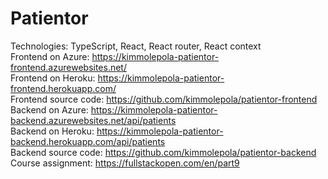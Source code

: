 # Patientor

Technologies: TypeScript, React, React router, React context<br />
Frontend on Azure: https://kimmolepola-patientor-frontend.azurewebsites.net/ <br />
Frontend on Heroku: https://kimmolepola-patientor-frontend.herokuapp.com/ <br />
Frontend source code: https://github.com/kimmolepola/patientor-frontend <br />
Backend on Azure: https://kimmolepola-patientor-backend.azurewebsites.net/api/patients <br />
Backend on Heroku: https://kimmolepola-patientor-backend.herokuapp.com/api/patients <br />
Backend source code: https://github.com/kimmolepola/patientor-backend <br />
Course assignment: https://fullstackopen.com/en/part9
